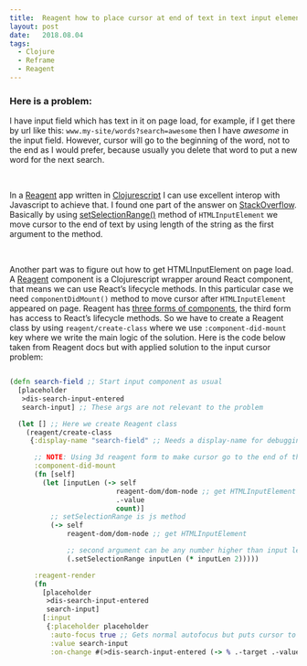 ```yaml
---
title:  Reagent how to place cursor at end of text in text input element
layout: post
date:   2018.08.04
tags:
  - Clojure
  - Reframe
  - Reagent
---
```

### Here is a problem:
I have input field which has text in it on page load, for example, if I get there by url like this: `www.my-site/words?search=awesome` then I have _awesome_ in the input field.
However, cursor will go to the beginning of the word, not to the end as I would prefer, because usually you delete that word to put a new word for the next search.

<br/>

In a [Reagent](https://reagent-project.github.io/) app written in [Clojurescript](https://clojurescript.org/) I can use excellent interop with Javascript to achieve that.
I found one part of the answer on [StackOverflow](https://stackoverflow.com/questions/19568041/set-focus-and-cursor-to-end-of-text-input-field-string-w-jquery/19568146#19568146). Basically by using [setSelectionRange()](https://developer.mozilla.org/en-US/docs/Web/API/HTMLInputElement/setSelectionRange) method of `HTMLInputElement` we move cursor to the end of text by using length of the string as the first argument to the method.

<br/>

Another part was to figure out how to get HTMLInputElement on page load.
A [Reagent](https://reagent-project.github.io/) component is a Clojurescript wrapper around React component, that means we can use React’s lifecycle methods.
In this particular case we need `componentDidMount()` method to move cursor after `HTMLInputElement` appeared on page.
Reagent has [three forms of components](https://github.com/reagent-project/reagent/blob/master/doc/CreatingReagentComponents.md), the third form has access to React’s lifecycle methods. So we have to create a Reagent class by using `reagent/create-class` where we use `:component-did-mount` key where we write the main logic of the solution.
Here is the code below taken from Reagent docs but with applied solution to the input cursor problem:
```clojure

(defn search-field ;; Start input component as usual
  [placeholder
   >dis-search-input-entered
   search-input] ;; These args are not relevant to the problem

  (let [] ;; Here we create Reagent class
    (reagent/create-class
     {:display-name "search-field" ;; Needs a display-name for debugging

      ;; NOTE: Using 3d reagent form to make cursor go to the end of the input value
      :component-did-mount
      (fn [self] 
        (let [inputLen (-> self
                          reagent-dom/dom-node ;; get HTMLInputElement
                          .-value
                          count)]
          ;; setSelectionRange is js method
          (-> self
              reagent-dom/dom-node ;; get HTMLInputElement

              ;; second argument can be any number higher than input length
              (.setSelectionRange inputLen (* inputLen 2))))) 

      :reagent-render
      (fn
        [placeholder
         >dis-search-input-entered
         search-input]
        [:input
         {:placeholder placeholder
          :auto-focus true ;; Gets normal autofocus but puts cursor to beginning of word
          :value search-input
          :on-change #(>dis-search-input-entered (-> % .-target .-value))}])})))

```
